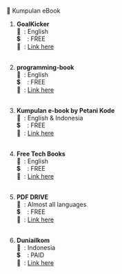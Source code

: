 :blue_book: Kumpulan eBook

1. <b>GoalKicker</b> <br/>
   :speech_balloon: &nbsp;: English<br/>
   :heavy_dollar_sign: &nbsp; &nbsp;: FREE<br/>
   :link: &nbsp;: <a href="https://goalkicker.com" target="_blank">Link here</a><br/><br/>

2. <b>programming-book</b> <br/>
   :speech_balloon: &nbsp;: English<br/>
   :heavy_dollar_sign: &nbsp; &nbsp;: FREE<br/>
   :link: &nbsp;: <a href="https://www.programming-book.com/" target="_blank">Link here</a><br/><br/>

3. <b>Kumpulan e-book by Petani Kode</b> <br/>
   :speech_balloon: &nbsp;: English & Indonesia<br/>
   :heavy_dollar_sign: &nbsp; &nbsp;: FREE<br/>
   :link: &nbsp;: <a href="https://www.petanikode.com/ebook-pemrograman" target="_blank">Link here</a><br/><br/>
   
4. <b>Free Tech Books</b> <br/>
   :speech_balloon: &nbsp;: English<br/>
   :heavy_dollar_sign: &nbsp; &nbsp;: FREE<br/>
   :link: &nbsp;: <a href="https://www.freetechbooks.com/" target="_blank">Link here</a><br/><br/>

5. <b>PDF DRIVE</b> <br/>
   :speech_balloon: &nbsp;: Almost all languages<br/>
   :heavy_dollar_sign: &nbsp; &nbsp;: FREE<br/>
   :link: &nbsp;: <a href="https://www.pdfdrive.com/" target="_blank">Link here</a><br/><br/>

6. <b>Duniailkom</b> <br/>
   :speech_balloon: &nbsp;: Indonesia<br/>
   :heavy_dollar_sign: &nbsp; &nbsp;: PAID<br/>
   :link: &nbsp;: <a href="https://www.duniailkom.com/" target="_blank">Link here</a><br/><br/>
